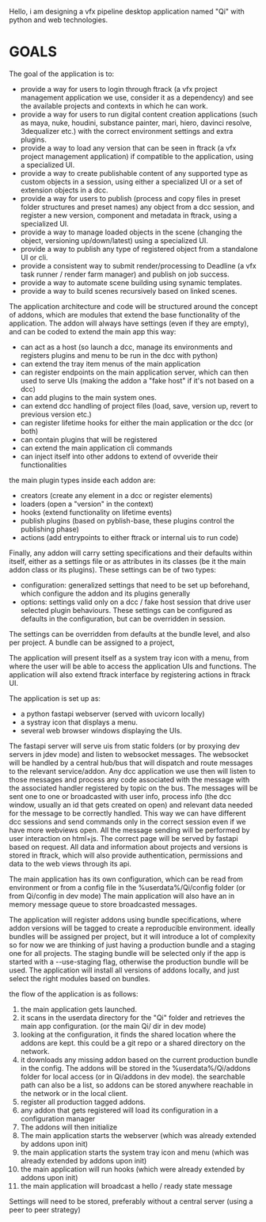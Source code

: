 Hello, i am designing a vfx pipeline desktop application named "Qi" with python and web technologies.

# GOALS

The goal of the application is to:
- provide a way for users to login through ftrack (a vfx project management application we use, consider it as a dependency) and see the available projects and contexts in which he can work.
- provide a way for users to run digital content creation applications (such as maya, nuke, houdini, substance painter, mari, hiero, davinci resolve, 3dequalizer etc.) with the correct environment settings and extra plugins.
- provide a way to load any version that can be seen in ftrack (a vfx project management application) if compatible to the application, using a specialized UI.
- provide a way to create publishable content of any supported type as custom objects in a session, using either a specialized UI or a set of extension objects in a dcc.
- provide a way for users to publish (process and copy files in preset folder structures and preset names) any object from a dcc session, and register a new version, component and metadata in ftrack, using a specialized UI.
- provide a way to manage loaded objects in the scene (changing the object, versioning up/down/latest) using a specialized UI.
- provide a way to publish any type of registered object from a standalone UI or cli.
- provide a consistent way to submit render/processing to Deadline (a vfx task runner / render farm manager) and publish on job success.
- provide a way to automate scene building using synamic templates.
- provide a way to build scenes recursively based on linked scenes.

The application architecture and code will be structured around the concept of addons, which are modules that extend the base functionality of the application.
The addon will always have settings (even if they are empty), and can be coded to extend the main app this way:
- can act as a host (so launch a dcc, manage its environments and registers plugins and menu to be run in the dcc with python)
- can extend the tray item menus of the main application
- can register endpoints on the main application server, which can then used to serve UIs (making the addon a "fake host" if it's not based on a dcc)
- can add plugins to the main system ones.
- can extend dcc handling of project files (load, save, version up, revert to previous version etc.)
- can register lifetime hooks for either the main application or the dcc (or both)
- can contain plugins that will be registered
- can extend the main application cli commands
- can inject itself into other addons to extend of ovveride their functionalities

the main plugin types inside each addon are:
- creators (create any element in a dcc or register elements)
- loaders (open a "version" in the context)
- hooks (extend functionality on lifetime events)
- publish plugins (based on pyblish-base, these plugins control the publishing phase)
- actions (add entrypoints to either ftrack or internal uis to run code)

Finally, any addon will carry setting specifications and their defaults within itself, either as a settings file or as attributes in its classes (be it the main addon class or its plugins). These settings can be of two types:
- configuration: generalized settings that need to be set up beforehand, which configure the addon and its plugins generally
- options: settings valid only on a dcc / fake host session that drive user selected plugin behaviours. These settings can be configured as defaults in the configuration, but can be overridden in session.

The settings can be overridden from defaults at the bundle level, and also per project.
A bundle can be assigned to a project, 

The application will present itself as a system tray icon with a menu, from where the user will be able to access the application UIs and functions.
The application will also extend ftrack interface by registering actions in ftrack UI.

The application is set up as:
- a python fastapi webserver (served with uvicorn locally)
- a systray icon that displays a menu.
- several web browser windows displaying the UIs.

The fastapi server will serve uis from static folders (or by proxying dev servers in jdev mode) and listen to websocket messages.
The websocket will be handled by a central hub/bus that will dispatch and route messages to the relevant service/addon.
Any dcc application we use then will listen to those messages and process any code associated with the message with the associated handler registered by topic on the bus.
The messages will be sent one to one or broadcasted with user info, process info (the dcc window, usually an id that gets created on open) and relevant data needed for the message to be correctly handled. This way we can have different dcc sessions and send commands only in the correct session even if we have more webviews open.
All the message sending will be performed by user interaction on html+js. The correct page will be served by fastapi based on request.
All data and information about projects and versions is stored in ftrack, which will also provide authentication, permissions and data to the web views through its api.

The main application has its own configuration, which can be read from environment or from a config file in the %userdata%/Qi/config folder (or from Qi/config in dev mode)
The main application will also have an in memory message queue to store broadcasted messages.


The application will register addons using bundle specifications, where addon versions will be tagged to create a reproducible environment.
ideally bundles will be assigned per project, but it will introduce a lot of complexity so for now we are thinking of just having a production bundle and a staging one for all projects. The staging bundle will be selected only if the app is started with a --use-staging flag, otherwise the production bundle will be used.
The application will install all versions of addons locally, and just select the right modules based on bundles.

the flow of the application is as follows:
1. the main application gets launched.
2. it scans in the userdata directory for the "Qi" folder and retrieves the main app configuration. (or the main Qi/ dir in dev mode)
3. looking at the configuration, it finds the shared location where the addons are kept. this could be a git repo or a shared directory on the network.
4. it downloads any missing addon based on the current production bundle in the config. The addons will be stored in the %userdata%/Qi/addons folder for local access (or in Qi/addons in dev mode). the searchable path can also be a list, so addons can be stored anywhere reachable in the network or in the local client.
5. register all production tagged addons.
6. any addon that gets registered will load its configuration in a configuration manager
7. The addons will then initialize
8. The main application starts the webserver (which was already extended by addons upon init)
9. the main application starts the system tray icon and menu (which was already extended by addons upon init)
10. the main application will run hooks (which were already extended by addons upon init)
11. the main application will broadcast a hello / ready state message

Settings will need to be stored, preferably without a central server (using a peer to peer strategy)